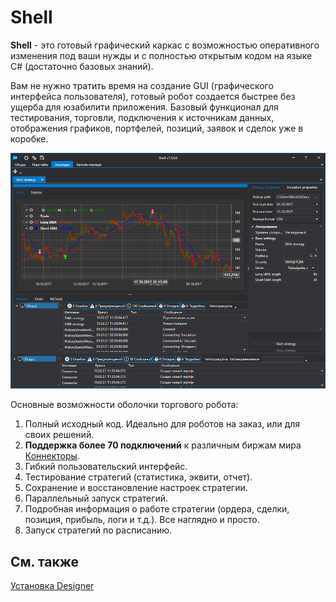 # Shell

**Shell** \- это готовый графический каркас с возможностью оперативного изменения под ваши нужды и с полностью открытым кодом на языке C\# (достаточно базовых знаний). 

Вам не нужно тратить время на создание GUI (графического интерфейса пользователя), готовый робот создается быстрее без ущерба для юзабилити приложения. Базовый функционал для тестирования, торговли, подключения к источникам данных, отображения графиков, портфелей, позиций, заявок и сделок уже в коробке.

![Shell Title 00](../images/Shell_Title_00.png)

Основные возможности оболочки торгового робота:

1. Полный исходный код. Идеально для роботов на заказ, или для своих решений.
2. **Поддержка более 70 подключений** к различным биржам мира [Коннекторы](API_Connectors.md).
3. Гибкий пользовательский интерфейс.
4. Тестирование стратегий (статистика, эквити, отчет).
5. Сохранение и восстановление настроек стратегии.
6. Параллельный запуск стратегий.
7. Подробная информация о работе стратегии (ордера, сделки, позиция, прибыль, логи и т.д.). Все наглядно и просто.
8. Запуск стратегий по расписанию.

## См. также

[Установка Designer](Designer_Installation.md)
